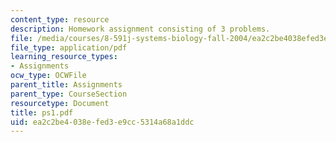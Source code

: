 ```yaml
---
content_type: resource
description: Homework assignment consisting of 3 problems.
file: /media/courses/8-591j-systems-biology-fall-2004/ea2c2be4038efed3e9cc5314a68a1ddc_ps1.pdf
file_type: application/pdf
learning_resource_types:
- Assignments
ocw_type: OCWFile
parent_title: Assignments
parent_type: CourseSection
resourcetype: Document
title: ps1.pdf
uid: ea2c2be4-038e-fed3-e9cc-5314a68a1ddc
---
```

